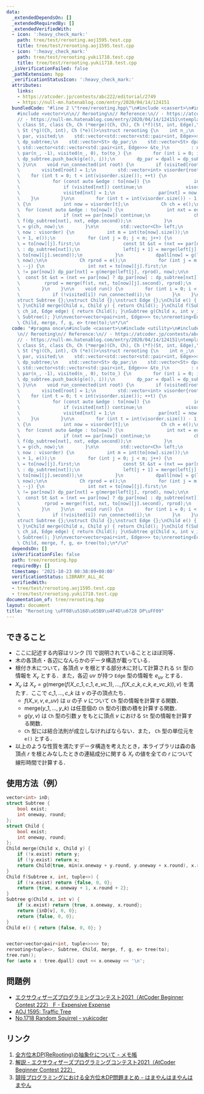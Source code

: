 ```yaml
---
data:
  _extendedDependsOn: []
  _extendedRequiredBy: []
  _extendedVerifiedWith:
  - icon: ':heavy_check_mark:'
    path: tree/test/rerooting.aoj1595.test.cpp
    title: tree/test/rerooting.aoj1595.test.cpp
  - icon: ':heavy_check_mark:'
    path: tree/test/rerooting.yuki1718.test.cpp
    title: tree/test/rerooting.yuki1718.test.cpp
  _isVerificationFailed: false
  _pathExtension: hpp
  _verificationStatusIcon: ':heavy_check_mark:'
  attributes:
    links:
    - https://atcoder.jp/contests/abc222/editorial/2749
    - https://null-mn.hatenablog.com/entry/2020/04/14/124151
  bundledCode: "#line 2 \"tree/rerooting.hpp\"\n#include <cassert>\n#include <utility>\n\
    #include <vector>\n\n// Rerooting\n// Reference:\n// - https://atcoder.jp/contests/abc222/editorial/2749\n\
    // - https://null-mn.hatenablog.com/entry/2020/04/14/124151\ntemplate <class Edge,\
    \ class St, class Ch, Ch (*merge)(Ch, Ch), Ch (*f)(St, int, Edge),\n         \
    \ St (*g)(Ch, int), Ch (*e)()>\nstruct rerooting {\n    int n_;\n    std::vector<int>\
    \ par, visited;\n    std::vector<std::vector<std::pair<int, Edge>>> to;\n    std::vector<St>\
    \ dp_subtree;\n    std::vector<St> dp_par;\n    std::vector<St> dpall;\n    rerooting(const\
    \ std::vector<std::vector<std::pair<int, Edge>>> &to_)\n        : n_(to_.size()),\
    \ par(n_, -1), visited(n_, 0), to(to_) {\n        for (int i = 0; i < n_; ++i)\
    \ dp_subtree.push_back(g(e(), i));\n        dp_par = dpall = dp_subtree;\n   \
    \ }\n\n    void run_connected(int root) {\n        if (visited[root]) return;\n\
    \        visited[root] = 1;\n        std::vector<int> visorder{root};\n\n    \
    \    for (int t = 0; t < int(visorder.size()); ++t) {\n            int now = visorder[t];\n\
    \            for (const auto &edge : to[now]) {\n                int nxt = edge.first;\n\
    \                if (visited[nxt]) continue;\n                visorder.push_back(nxt);\n\
    \                visited[nxt] = 1;\n                par[nxt] = now;\n        \
    \    }\n        }\n\n        for (int t = int(visorder.size()) - 1; t >= 0; --t)\
    \ {\n            int now = visorder[t];\n            Ch ch = e();\n          \
    \  for (const auto &edge : to[now]) {\n                int nxt = edge.first;\n\
    \                if (nxt == par[now]) continue;\n                ch = merge(ch,\
    \ f(dp_subtree[nxt], nxt, edge.second));\n            }\n            dp_subtree[now]\
    \ = g(ch, now);\n        }\n\n        std::vector<Ch> left;\n        for (int\
    \ now : visorder) {\n            int m = int(to[now].size());\n            left.assign(m\
    \ + 1, e());\n            for (int j = 0; j < m; j++) {\n                int nxt\
    \ = to[now][j].first;\n                const St &st = (nxt == par[now] ? dp_par[now]\
    \ : dp_subtree[nxt]);\n                left[j + 1] = merge(left[j], f(st, nxt,\
    \ to[now][j].second));\n            }\n            dpall[now] = g(left.back(),\
    \ now);\n\n            Ch rprod = e();\n            for (int j = m - 1; j >= 0;\
    \ --j) {\n                int nxt = to[now][j].first;\n                if (nxt\
    \ != par[now]) dp_par[nxt] = g(merge(left[j], rprod), now);\n\n              \
    \  const St &st = (nxt == par[now] ? dp_par[now] : dp_subtree[nxt]);\n       \
    \         rprod = merge(f(st, nxt, to[now][j].second), rprod);\n            }\n\
    \        }\n    }\n\n    void run() {\n        for (int i = 0; i < n_; ++i) {\n\
    \            if (!visited[i]) run_connected(i);\n        }\n    }\n};\n/* Template:\n\
    struct Subtree {};\nstruct Child {};\nstruct Edge {};\nChild e() { return Child();\
    \ }\nChild merge(Child x, Child y) { return Child(); }\nChild f(Subtree x, int\
    \ ch_id, Edge edge) { return Child(); }\nSubtree g(Child x, int v_id) { return\
    \ Subtree(); }\n\nvector<vector<pair<int, Edge>>> to;\nrerooting<Edge, Subtree,\
    \ Child, merge, f, g, e> tree(to);\n*/\n"
  code: "#pragma once\n#include <cassert>\n#include <utility>\n#include <vector>\n\
    \n// Rerooting\n// Reference:\n// - https://atcoder.jp/contests/abc222/editorial/2749\n\
    // - https://null-mn.hatenablog.com/entry/2020/04/14/124151\ntemplate <class Edge,\
    \ class St, class Ch, Ch (*merge)(Ch, Ch), Ch (*f)(St, int, Edge),\n         \
    \ St (*g)(Ch, int), Ch (*e)()>\nstruct rerooting {\n    int n_;\n    std::vector<int>\
    \ par, visited;\n    std::vector<std::vector<std::pair<int, Edge>>> to;\n    std::vector<St>\
    \ dp_subtree;\n    std::vector<St> dp_par;\n    std::vector<St> dpall;\n    rerooting(const\
    \ std::vector<std::vector<std::pair<int, Edge>>> &to_)\n        : n_(to_.size()),\
    \ par(n_, -1), visited(n_, 0), to(to_) {\n        for (int i = 0; i < n_; ++i)\
    \ dp_subtree.push_back(g(e(), i));\n        dp_par = dpall = dp_subtree;\n   \
    \ }\n\n    void run_connected(int root) {\n        if (visited[root]) return;\n\
    \        visited[root] = 1;\n        std::vector<int> visorder{root};\n\n    \
    \    for (int t = 0; t < int(visorder.size()); ++t) {\n            int now = visorder[t];\n\
    \            for (const auto &edge : to[now]) {\n                int nxt = edge.first;\n\
    \                if (visited[nxt]) continue;\n                visorder.push_back(nxt);\n\
    \                visited[nxt] = 1;\n                par[nxt] = now;\n        \
    \    }\n        }\n\n        for (int t = int(visorder.size()) - 1; t >= 0; --t)\
    \ {\n            int now = visorder[t];\n            Ch ch = e();\n          \
    \  for (const auto &edge : to[now]) {\n                int nxt = edge.first;\n\
    \                if (nxt == par[now]) continue;\n                ch = merge(ch,\
    \ f(dp_subtree[nxt], nxt, edge.second));\n            }\n            dp_subtree[now]\
    \ = g(ch, now);\n        }\n\n        std::vector<Ch> left;\n        for (int\
    \ now : visorder) {\n            int m = int(to[now].size());\n            left.assign(m\
    \ + 1, e());\n            for (int j = 0; j < m; j++) {\n                int nxt\
    \ = to[now][j].first;\n                const St &st = (nxt == par[now] ? dp_par[now]\
    \ : dp_subtree[nxt]);\n                left[j + 1] = merge(left[j], f(st, nxt,\
    \ to[now][j].second));\n            }\n            dpall[now] = g(left.back(),\
    \ now);\n\n            Ch rprod = e();\n            for (int j = m - 1; j >= 0;\
    \ --j) {\n                int nxt = to[now][j].first;\n                if (nxt\
    \ != par[now]) dp_par[nxt] = g(merge(left[j], rprod), now);\n\n              \
    \  const St &st = (nxt == par[now] ? dp_par[now] : dp_subtree[nxt]);\n       \
    \         rprod = merge(f(st, nxt, to[now][j].second), rprod);\n            }\n\
    \        }\n    }\n\n    void run() {\n        for (int i = 0; i < n_; ++i) {\n\
    \            if (!visited[i]) run_connected(i);\n        }\n    }\n};\n/* Template:\n\
    struct Subtree {};\nstruct Child {};\nstruct Edge {};\nChild e() { return Child();\
    \ }\nChild merge(Child x, Child y) { return Child(); }\nChild f(Subtree x, int\
    \ ch_id, Edge edge) { return Child(); }\nSubtree g(Child x, int v_id) { return\
    \ Subtree(); }\n\nvector<vector<pair<int, Edge>>> to;\nrerooting<Edge, Subtree,\
    \ Child, merge, f, g, e> tree(to);\n*/\n"
  dependsOn: []
  isVerificationFile: false
  path: tree/rerooting.hpp
  requiredBy: []
  timestamp: '2021-10-23 00:38:09+09:00'
  verificationStatus: LIBRARY_ALL_AC
  verifiedWith:
  - tree/test/rerooting.aoj1595.test.cpp
  - tree/test/rerooting.yuki1718.test.cpp
documentation_of: tree/rerooting.hpp
layout: document
title: "Rerooting \uFF08\u5168\u65B9\u4F4D\u6728 DP\uFF09"
---
```


## できること

- ここに記述する内容はリンク [1] で説明されていることとほぼ同等．
- 木の各頂点・各辺になんらかのデータ構造が載っている．
- 根付き木について，各頂点 $v$ を根とする部分木に対して計算される `St` 型の情報を $X_v$ とする．また，各辺 $uv$ が持つ `Edge` 型の情報を $e_{uv}$ とする．
- $X_v$ は $X_v = g\left(\mathrm{merge}\left(f(X\_{c\_1}, c\_1, e\_{v c\_1}), \dots, f(X\_{c\_k}, c\_k, e\_{v c\_k})\right), v \right)$ を満たす．ここで $c\_1, \dots, c\_k$ は $v$ の子の頂点たち．
  - $f(X\_v, v, e\_{uv})$ は $u$ の子 $v$ について `Ch` 型の情報を計算する関数．
  - $\mathrm{merge}(y\_1, \dots, y\_k)$ は任意個の `Ch` 型の引数の積を計算する関数．
  - $g(y, v)$ は `Ch` 型の引数 $y$ をもとに頂点 $v$ における `St` 型の情報を計算する関数．
  - `Ch` 型には結合法則が成立しなければならない．また， `Ch` 型の単位元を `e()` とする．
- 以上のような性質を満たすデータ構造を考えたとき，本ライブラリは森の各頂点 $r$ を根とみなしたときの連結成分に関する $X_r$ の値を全ての $r$ について線形時間で計算する．

## 使用方法（例）

```cpp
vector<int> inD;
struct Subtree {
    bool exist;
    int oneway, round;
};
struct Child {
    bool exist;
    int oneway, round;
};
Child merge(Child x, Child y) {
    if (!x.exist) return y;
    if (!y.exist) return x;
    return Child{true, min(x.oneway + y.round, y.oneway + x.round), x.round + y.round};
}
Child f(Subtree x, int, tuple<>) {
    if (!x.exist) return {false, 0, 0};
    return {true, x.oneway + 1, x.round + 2};
}
Subtree g(Child x, int v) {
    if (x.exist) return {true, x.oneway, x.round};
    return {inD[v], 0, 0};
    return {false, 0, 0};
}
Child e() { return {false, 0, 0}; }


vector<vector<pair<int, tuple<>>>> to;
rerooting<tuple<>, Subtree, Child, merge, f, g, e> tree(to);
tree.run();
for (auto x : tree.dpall) cout << x.oneway << '\n';
```

## 問題例

- [エクサウィザーズプログラミングコンテスト2021（AtCoder Beginner Contest 222） F - Expensive Expense](https://atcoder.jp/contests/abc222/tasks/abc222_f)
- [AOJ 1595: Traffic Tree](https://judge.u-aizu.ac.jp/onlinejudge/description.jsp?id=1595)
- [No.1718 Random Squirrel - yukicoder](https://yukicoder.me/problems/no/1718)

## リンク

1. [全方位木DP(ReRooting)の抽象化について - メモ帳](https://null-mn.hatenablog.com/entry/2020/04/14/124151)
2. [解説 - エクサウィザーズプログラミングコンテスト2021（AtCoder Beginner Contest 222）](https://atcoder.jp/contests/abc222/editorial/2749)
3. [競技プログラミングにおける全方位木DP問題まとめ - はまやんはまやんはまやん](https://blog.hamayanhamayan.com/entry/2017/02/09/155738)
